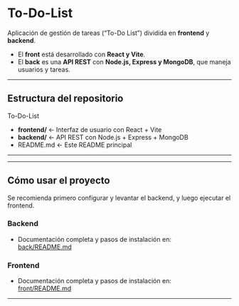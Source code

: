 # To-Do-List

Aplicación de gestión de tareas (“To-Do List”) dividida en **frontend** y **backend**.

- El **front** está desarrollado con **React y Vite**.  
- El **back** es una **API REST** con **Node.js, Express y MongoDB**, que maneja usuarios y tareas.

---

##  Estructura del repositorio

To-Do-List
- **frontend/** ← Interfaz de usuario con React + Vite
- **backend/** ← API REST con Node.js + Express + MongoDB
- README.md ← Este README principal

---


---

## Cómo usar el proyecto

Se recomienda primero configurar y levantar el backend, y luego ejecutar el frontend.

### Backend

- Documentación completa y pasos de instalación en:  
  [back/README.md](back/README.md)

### Frontend

- Documentación completa y pasos de instalación en:  
  [front/README.md](front/README.md)

---
